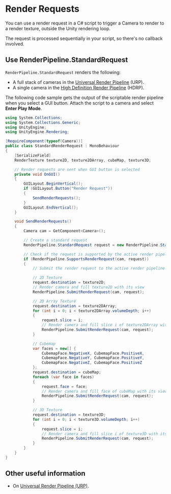 # Render Requests

You can use a render request in a C# script to trigger a Camera to render to a render texture, outside the Unity rendering loop.

The request is processed sequentially in your script, so there's no callback involved.

## Use RenderPipeline.StandardRequest

`RenderPipeline.StandardRequest` renders the following:

* A full stack of cameras in the [Universal Render Pipeline](https://docs.unity3d.com/Manual/urp/urp-introduction.html) (URP).
* A single camera in the [High Definition Render Pipeline](https://docs.unity3d.com/Packages/com.unity.render-pipelines.high-definition@latest/index.html) (HDRP).

The following code sample gets the output of the scriptable render pipeline when you select a GUI button. Attach the script to a camera and select **Enter Play Mode**.

```c#
using System.Collections;
using System.Collections.Generic;
using UnityEngine;
using UnityEngine.Rendering;

[RequireComponent(typeof(Camera))]
public class StandardRenderRequest : MonoBehaviour
{
    [SerializeField]
    RenderTexture texture2D, texture2DArray, cubeMap, texture3D;

    // Render requests are sent when GUI button is selected
    private void OnGUI()
    {
        GUILayout.BeginVertical();
        if (GUILayout.Button("Render Request"))
        {
            SendRenderRequests();
        }
        GUILayout.EndVertical();
    }

    void SendRenderRequests()
    {
        Camera cam = GetComponent<Camera>();

        // Create a standard request
        RenderPipeline.StandardRequest request = new RenderPipeline.StandardRequest();

        // Check if the request is supported by the active render pipeline
        if (RenderPipeline.SupportsRenderRequest(cam, request))
        {
            // Submit the render request to the active render pipeline with different destination textures

            // 2D Texture
            request.destination = texture2D;
            // Render camera and fill texture2D with its view
            RenderPipeline.SubmitRenderRequest(cam, request);

            // 2D Array Texture
            request.destination = texture2DArray;
            for (int i = 0; i < texture2DArray.volumeDepth; i++)
            {
                request.slice = i;
                // Render camera and fill slice i of texture2DArray with its view
                RenderPipeline.SubmitRenderRequest(cam, request);
            }

            // Cubemap
            var faces = new[] {
                CubemapFace.NegativeX, CubemapFace.PositiveX,
                CubemapFace.NegativeY, CubemapFace.PositiveY,
                CubemapFace.NegativeZ, CubemapFace.PositiveZ
            };
            request.destination = cubeMap;
            foreach (var face in faces)
            {
                request.face = face;
                // Render camera and fill face of cubeMap with its view
                RenderPipeline.SubmitRenderRequest(cam, request);
            }

            // 3D Texture
            request.destination = texture3D;
            for (int i = 0; i < texture3D.volumeDepth; i++)
            {
                request.slice = i;
                // Render camera and fill slice i of texture3D with its view
                RenderPipeline.SubmitRenderRequest(cam, request);
            }
        }
    }
}
```

## Other useful information

* On [Universal Render Pipeline (URP)](https://docs.unity3d.com/Manual/urp/User-Render-Requests.html).
